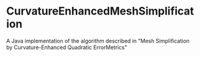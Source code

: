 # CurvatureEnhancedMeshSimplification
A Java implementation of the algorithm described in "Mesh Simplification by Curvature-Enhanced Quadratic ErrorMetrics"
